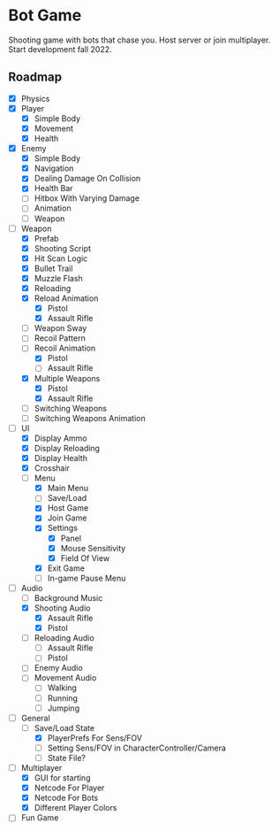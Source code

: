 # Bot Game
Shooting game with bots that chase you. Host server or join multiplayer. Start development fall 2022.

## Roadmap
- [X] Physics
- [X] Player
    - [X] Simple Body
    - [X] Movement
    - [X] Health
- [X] Enemy
    - [X] Simple Body
    - [X] Navigation
    - [X] Dealing Damage On Collision
    - [X] Health Bar
    - [ ] Hitbox With Varying Damage
    - [ ] Animation
    - [ ] Weapon
- [ ] Weapon
    - [X] Prefab
    - [X] Shooting Script
    - [X] Hit Scan Logic
    - [X] Bullet Trail
    - [X] Muzzle Flash
    - [X] Reloading
    - [X] Reload Animation
        - [X] Pistol
        - [X] Assault Rifle
    - [ ] Weapon Sway
    - [ ] Recoil Pattern
    - [ ] Recoil Animation
        - [X] Pistol
        - [ ] Assault Rifle
    - [X] Multiple Weapons
        - [X] Pistol
        - [X] Assault Rifle
    - [ ] Switching Weapons
    - [ ] Switching Weapons Animation
- [ ] UI
    - [X] Display Ammo
    - [X] Display Reloading
    - [X] Display Health
    - [X] Crosshair
    - [ ] Menu
        - [X] Main Menu
        - [ ] Save/Load
        - [X] Host Game
        - [X] Join Game
        - [X] Settings
            - [X] Panel
            - [X] Mouse Sensitivity
            - [X] Field Of View
        - [X] Exit Game
        - [ ] In-game Pause Menu
- [ ] Audio
    - [ ] Background Music
    - [X] Shooting Audio
        - [X] Assault Rifle
        - [X] Pistol
    - [ ] Reloading Audio
        - [ ] Assault Rifle
        - [ ] Pistol
    - [ ] Enemy Audio
    - [ ] Movement Audio
        - [ ] Walking
        - [ ] Running
        - [ ] Jumping
- [ ] General
    - [ ] Save/Load State
        - [X] PlayerPrefs For Sens/FOV
        - [ ] Setting Sens/FOV in CharacterController/Camera
        - [ ] State File?
- [ ] Multiplayer
    - [X] GUI for starting
    - [X] Netcode For Player
    - [X] Netcode For Bots
    - [X] Different Player Colors
- [ ] Fun Game
